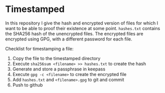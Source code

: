 # Timestamped

In this repository I give the hash and encrypted version of files for which I want to be able to proof their existence at some point.
`hashes.txt` contains the SHA256 hash of the unencrypted files.
The encrypted files are encrypted using GPG, with a different password for each file.

Checklist for timestamping a file:

1. Copy the file to the timestamped directory
2. Execute `sha256sum <filename> >> hashes.txt` to create the hash
3. Generate and store a passphrase in keepass
4. Execute `gpg -c <filename>` to create the encrypted file
5. Add `hashes.txt` and `<filename>.gpg` to git and commit
6. Push to github
